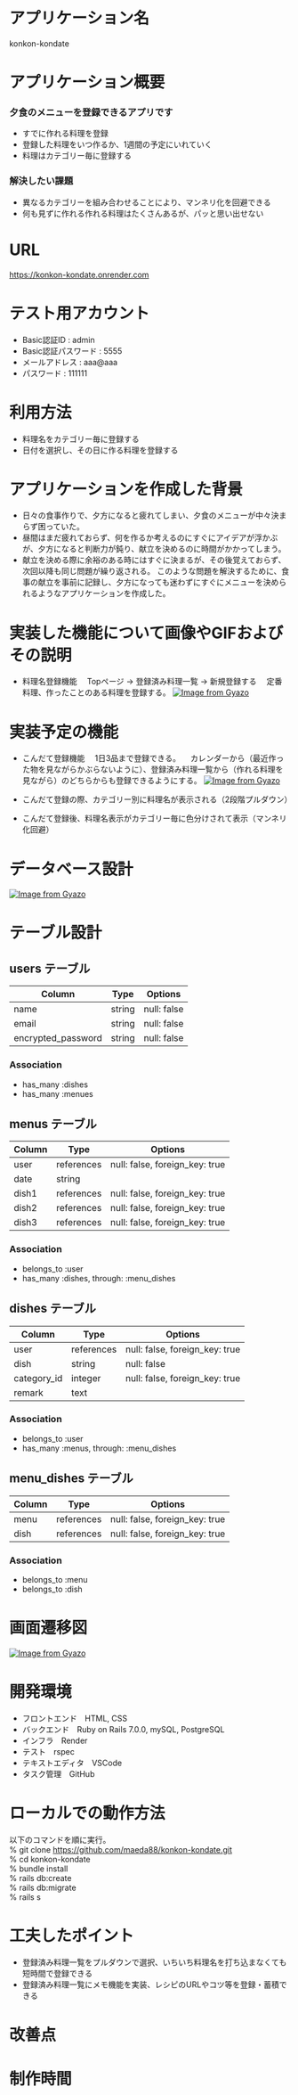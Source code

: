 

# アプリケーション名
konkon-kondate

# アプリケーション概要
### 夕食のメニューを登録できるアプリです
- すでに作れる料理を登録
- 登録した料理をいつ作るか、1週間の予定にいれていく
- 料理はカテゴリー毎に登録する
### 解決したい課題
- 異なるカテゴリーを組み合わせることにより、マンネリ化を回避できる
- 何も見ずに作れる作れる料理はたくさんあるが、パッと思い出せない

# URL
https://konkon-kondate.onrender.com

# テスト用アカウント
- Basic認証ID : admin
- Basic認証パスワード : 5555
- メールアドレス : aaa@aaa
- パスワード : 111111

# 利用方法
- 料理名をカテゴリー毎に登録する
- 日付を選択し、その日に作る料理を登録する

# アプリケーションを作成した背景
- 日々の食事作りで、夕方になると疲れてしまい、夕食のメニューが中々決まらず困っていた。
- 昼間はまだ疲れておらず、何を作るか考えるのにすぐにアイデアが浮かぶが、夕方になると判断力が鈍り、献立を決めるのに時間がかかってしまう。
- 献立を決める際に余裕のある時にはすぐに決まるが、その後覚えておらず、次回以降も同じ問題が繰り返される。
このような問題を解決するために、食事の献立を事前に記録し、夕方になっても迷わずにすぐにメニューを決められるようなアプリケーションを作成した。

# 実装した機能について画像やGIFおよびその説明
- 料理名登録機能
　Topページ → 登録済み料理一覧 → 新規登録する
　定番料理、作ったことのある料理を登録する。
[![Image from Gyazo](https://i.gyazo.com/c096723c09068516ec3ab56aef09075d.png)](https://gyazo.com/c096723c09068516ec3ab56aef09075d)

# 実装予定の機能
- こんだて登録機能
　1日3品まで登録できる。
　カレンダーから（最近作った物を見ながらかぶらないように）、登録済み料理一覧から（作れる料理を見ながら）のどちらからも登録できるようにする。
[![Image from Gyazo](https://i.gyazo.com/11b64f49a171fcf69235feae9f46c61c.png)](https://gyazo.com/11b64f49a171fcf69235feae9f46c61c)

- こんだて登録の際、カテゴリー別に料理名が表示される（2段階プルダウン）
- こんだて登録後、料理名表示がカテゴリー毎に色分けされて表示（マンネリ化回避）

# データベース設計
[![Image from Gyazo](https://i.gyazo.com/c6c36b492f49f71879a7c6d8e8a4fa8f.png)](https://gyazo.com/c6c36b492f49f71879a7c6d8e8a4fa8f)

# テーブル設計

## users テーブル

| Column             | Type   | Options     |
| ------------------ | ------ | ----------- |
| name               | string | null: false |
| email              | string | null: false |
| encrypted_password | string | null: false |

### Association

- has_many :dishes
- has_many :menues

## menus テーブル

| Column | Type       | Options                        |
| ------ | ---------- | ------------------------------ |
| user   | references | null: false, foreign_key: true |
| date   | string     |                                |
| dish1  | references | null: false, foreign_key: true |
| dish2  | references | null: false, foreign_key: true |
| dish3  | references | null: false, foreign_key: true |

### Association

- belongs_to :user
- has_many :dishes, through: :menu_dishes

## dishes テーブル

| Column      | Type       | Options                        |
| ----------- | ---------- | ------------------------------ |
| user        | references | null: false, foreign_key: true |
| dish        | string     | null: false                    |
| category_id | integer    | null: false, foreign_key: true |
| remark      | text       |                                |

### Association

- belongs_to :user
- has_many :menus, through: :menu_dishes

## menu_dishes テーブル

| Column | Type       | Options                        |
| ------ | ---------- | ------------------------------ |
| menu   | references | null: false, foreign_key: true |
| dish   | references | null: false, foreign_key: true |

### Association

- belongs_to :menu
- belongs_to :dish

# 画面遷移図
[![Image from Gyazo](https://i.gyazo.com/e4c4b4f9c297b95097a860393aa327fe.png)](https://gyazo.com/e4c4b4f9c297b95097a860393aa327fe)

# 開発環境
- フロントエンド　HTML, CSS
- バックエンド　Ruby on Rails 7.0.0, mySQL, PostgreSQL
- インフラ　Render
- テスト　rspec
- テキストエディタ　VSCode
- タスク管理　GitHub

# ローカルでの動作方法
以下のコマンドを順に実行。  
% git clone https://github.com/maeda88/konkon-kondate.git  
% cd konkon-kondate  
% bundle install  
% rails db:create  
% rails db:migrate  
% rails s  

# 工夫したポイント
- 登録済み料理一覧をプルダウンで選択、いちいち料理名を打ち込まなくても短時間で登録できる
- 登録済み料理一覧にメモ機能を実装、レシピのURLやコツ等を登録・蓄積できる

# 改善点

# 制作時間
